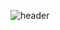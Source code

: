 ![header](https://capsule-render.vercel.app/api?type=soft&color=auto&customColorList=13&height=300&section=header&text=yesjean&fontSize=90&animation=twinkling)

<!--
**yesjean/yesjean** is a ✨ _special_ ✨ repository because its `README.md` (this file) appears on your GitHub profile.

Here are some ideas to get you started:

- 🔭 I’m currently working on ...
- 🌱 I’m currently learning ...
- 👯 I’m looking to collaborate on ...
- 🤔 I’m looking for help with ...
- 💬 Ask me about ...
- 📫 How to reach me: ...
- 😄 Pronouns: ...
- ⚡ Fun fact: ...
-->
